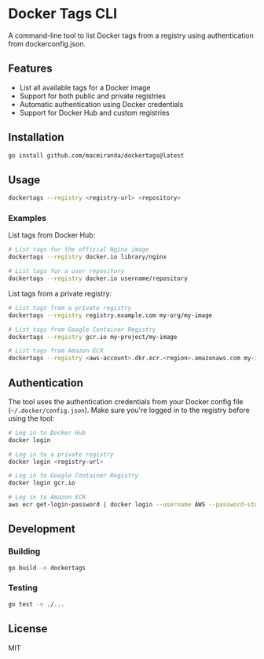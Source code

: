 # Docker Tags CLI

A command-line tool to list Docker tags from a registry using authentication from dockerconfig.json.

## Features

- List all available tags for a Docker image
- Support for both public and private registries
- Automatic authentication using Docker credentials
- Support for Docker Hub and custom registries

## Installation

```bash
go install github.com/macmiranda/dockertags@latest
```

## Usage

```bash
dockertags --registry <registry-url> <repository>
```

### Examples

List tags from Docker Hub:

```bash
# List tags for the official Nginx image
dockertags --registry docker.io library/nginx

# List tags for a user repository
dockertags --registry docker.io username/repository
```

List tags from a private registry:

```bash
# List tags from a private registry
dockertags --registry registry.example.com my-org/my-image

# List tags from Google Container Registry
dockertags --registry gcr.io my-project/my-image

# List tags from Amazon ECR
dockertags --registry <aws-account>.dkr.ecr.<region>.amazonaws.com my-image
```

## Authentication

The tool uses the authentication credentials from your Docker config file (`~/.docker/config.json`). Make sure you're logged in to the registry before using the tool:

```bash
# Log in to Docker Hub
docker login

# Log in to a private registry
docker login <registry-url>

# Log in to Google Container Registry
docker login gcr.io

# Log in to Amazon ECR
aws ecr get-login-password | docker login --username AWS --password-stdin <aws-account>.dkr.ecr.<region>.amazonaws.com
```

## Development

### Building

```bash
go build -o dockertags
```

### Testing

```bash
go test -v ./...
```

## License

MIT
